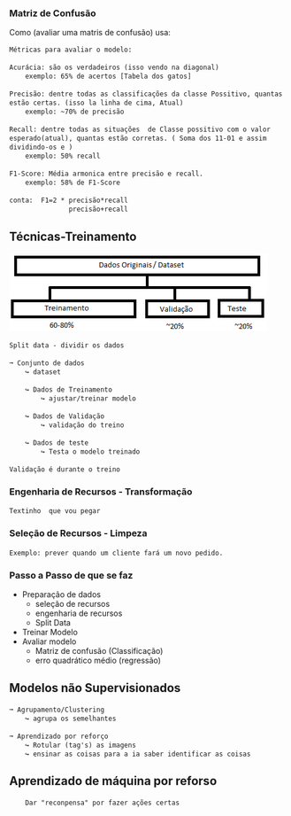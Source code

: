 ### Matriz de Confusão
Como (avaliar uma matris de confusão) usa:   
~~~
Métricas para avaliar o modelo:

Acurácia: são os verdadeiros (isso vendo na diagonal)
    exemplo: 65% de acertos [Tabela dos gatos]

Precisão: dentre todas as classificações da classe Possitivo, quantas estão certas. (isso la linha de cima, Atual)
    exemplo: ~70% de precisão

Recall: dentre todas as situações  de Classe possitivo com o valor esperado(atual), quantas estão corretas. ( Soma dos 11-01 e assim dividindo-os e )
    exemplo: 50% recall

F1-Score: Média armonica entre precisão e recall.
    exemplo: 58% de F1-Score

conta:  F1=2 * precisão*recall
               precisão+recall
~~~

## Técnicas-Treinamento

<img src="IMGS/dataset.png">    

~~~
Split data - dividir os dados

➞ Conjunto de dados
    ↪ dataset

    ↪ Dados de Treinamento
        ↪ ajustar/treinar modelo

    ↪ Dados de Validação
        ↪ validação do treino
    
    ↪ Dados de teste
        ↪ Testa o modelo treinado

Validação é durante o treino
~~~

### Engenharia de Recursos - Transformação

~~~
Textinho  que vou pegar
~~~

### Seleção de Recursos - Limpeza

~~~
Exemplo: prever quando um cliente fará um novo pedido.
~~~

### Passo a Passo de que se faz

 - Preparação de dados
    - seleção de recursos
    - engenharia de recursos
    - Split Data
 - Treinar Modelo
 - Avaliar modelo
    - Matriz de confusão (Classificação)
    - erro quadrático médio (regressão)

## Modelos não Supervisionados

~~~
➞ Agrupamento/Clustering
    ↪ agrupa os semelhantes

➞ Aprendizado por reforço
    ↪ Rotular (tag's) as imagens
    ↪ ensinar as coisas para a ia saber identificar as coisas
~~~

## Aprendizado de máquina por reforso

```
    Dar "reconpensa" por fazer ações certas 
```